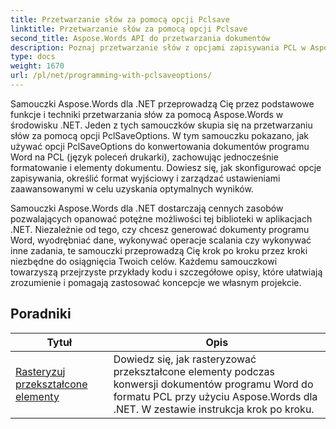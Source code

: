 ```yaml
---
title: Przetwarzanie słów za pomocą opcji Pclsave
linktitle: Przetwarzanie słów za pomocą opcji Pclsave
second_title: Aspose.Words API do przetwarzania dokumentów
description: Poznaj przetwarzanie słów z opcjami zapisywania PCL w Aspose.Words dla .NET. Dowiedz się, jak manipulować i dostosowywać zapisywane dokumenty programu Word w formacie PCL, korzystając ze szczegółowych samouczków i przykładów kodu.
type: docs
weight: 1670
url: /pl/net/programming-with-pclsaveoptions/
---
```

Samouczki Aspose.Words dla .NET przeprowadzą Cię przez podstawowe funkcje i techniki przetwarzania słów za pomocą Aspose.Words w środowisku .NET. Jeden z tych samouczków skupia się na przetwarzaniu słów za pomocą opcji PclSaveOptions. W tym samouczku pokazano, jak używać opcji PclSaveOptions do konwertowania dokumentów programu Word na PCL (język poleceń drukarki), zachowując jednocześnie formatowanie i elementy dokumentu. Dowiesz się, jak skonfigurować opcje zapisywania, określić format wyjściowy i zarządzać ustawieniami zaawansowanymi w celu uzyskania optymalnych wyników.

Samouczki Aspose.Words dla .NET dostarczają cennych zasobów pozwalających opanować potężne możliwości tej biblioteki w aplikacjach .NET. Niezależnie od tego, czy chcesz generować dokumenty programu Word, wyodrębniać dane, wykonywać operacje scalania czy wykonywać inne zadania, te samouczki przeprowadzą Cię krok po kroku przez kroki niezbędne do osiągnięcia Twoich celów. Każdemu samouczkowi towarzyszą przejrzyste przykłady kodu i szczegółowe opisy, które ułatwiają zrozumienie i pomagają zastosować koncepcje we własnym projekcie.

 ## Poradniki
| Tytuł | Opis |
| --- | --- |
| [Rasteryzuj przekształcone elementy](./rasterize-transformed-elements/) | Dowiedz się, jak rasteryzować przekształcone elementy podczas konwersji dokumentów programu Word do formatu PCL przy użyciu Aspose.Words dla .NET. W zestawie instrukcja krok po kroku. |